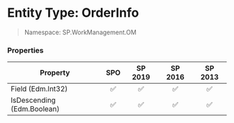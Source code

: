 # Entity Type: OrderInfo

> Namespace: SP.WorkManagement.OM

### Properties

Property | SPO | SP 2019 | SP 2016 | SP 2013
----------|:---:|:-------:|:-------:|:-------:
Field (Edm.Int32) | ✅ | ✅ | ✅ | ✅
IsDescending (Edm.Boolean) | ✅ | ✅ | ✅ | ✅